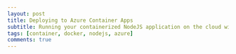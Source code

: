 ```yaml
---
layout: post
title: Deploying to Azure Container Apps
subtitle: Running your containerized NodeJS application on the cloud with Azure
tags: [container, docker, nodejs, azure]
comments: true
---
```


